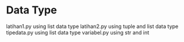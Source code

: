 # Data Type
latihan1.py using list data type
latihan2.py using tuple and list data type
tipedata.py using list data type
variabel.py using str and int
